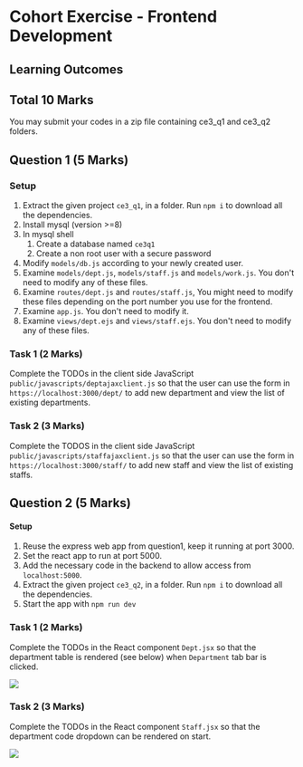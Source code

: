 # Cohort Exercise - Frontend Development

## Learning Outcomes

## Total 10 Marks

You may submit your codes in a zip file containing ce3_q1 and ce3_q2 folders.

## Question 1 (5 Marks)

### Setup

1. Extract the given project `ce3_q1`, in a folder. Run `npm i` to download all the dependencies.
1. Install mysql (version >=8)
1. In mysql shell
   1. Create a database named `ce3q1`
   1. Create a non root user with a secure password
1. Modify `models/db.js` according to your newly created user.
1. Examine `models/dept.js`, `models/staff.js` and `models/work.js`. You don't need to modify any of these files.
1. Examine `routes/dept.js` and `routes/staff.js`, You might need to modify these files depending on the port number you use for the frontend.
1. Examine `app.js`. You don't need to modify it.
1. Examine `views/dept.ejs` and `views/staff.ejs`. You don't need to modify any of these files.

### Task 1 (2 Marks)

Complete the TODOs in the client side JavaScript `public/javascripts/deptajaxclient.js` so that
the user can use the form in `https://localhost:3000/dept/` to add new department and view the list of existing departments.

### Task 2 (3 Marks)

Complete the TODOS in the client side JavaScript `public/javascripts/staffajaxclient.js` so that
the user can use the form in `https://localhost:3000/staff/` to add new staff and view the list of existing staffs.

## Question 2 (5 Marks)

#### Setup

1. Reuse the express web app from question1, keep it running at port 3000.
1. Set the react app to run at port 5000.
1. Add the necessary code in the backend to allow access from `localhost:5000`.
1. Extract the given project `ce3_q2`, in a folder. Run `npm i` to download all the dependencies.
1. Start the app with `npm run dev`

### Task 1 (2 Marks)

Complete the TODOs in the React component `Dept.jsx` so that the department table is rendered (see below) when `Department` tab bar is clicked.

![](../images/ce8_q2_1.png)

### Task 2 (3 Marks)

Complete the TODOs in the React component `Staff.jsx` so that the department code dropdown can be rendered on start.

![](../images/ce8_q2_2.png)
